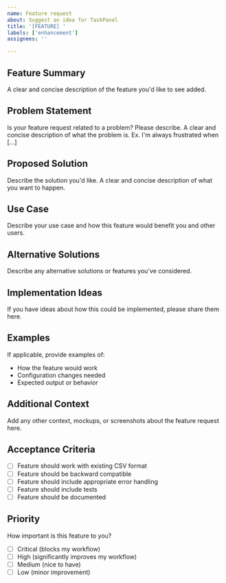 ```yaml
---
name: Feature request
about: Suggest an idea for TaskPanel
title: '[FEATURE] '
labels: ['enhancement']
assignees: ''

---
```


## Feature Summary
A clear and concise description of the feature you'd like to see added.

## Problem Statement
Is your feature request related to a problem? Please describe.
A clear and concise description of what the problem is. Ex. I'm always frustrated when [...]

## Proposed Solution
Describe the solution you'd like.
A clear and concise description of what you want to happen.

## Use Case
Describe your use case and how this feature would benefit you and other users.

## Alternative Solutions
Describe any alternative solutions or features you've considered.

## Implementation Ideas
If you have ideas about how this could be implemented, please share them here.

## Examples
If applicable, provide examples of:
- How the feature would work
- Configuration changes needed
- Expected output or behavior

## Additional Context
Add any other context, mockups, or screenshots about the feature request here.

## Acceptance Criteria
- [ ] Feature should work with existing CSV format
- [ ] Feature should be backward compatible
- [ ] Feature should include appropriate error handling
- [ ] Feature should include tests
- [ ] Feature should be documented

## Priority
How important is this feature to you?
- [ ] Critical (blocks my workflow)
- [ ] High (significantly improves my workflow)
- [ ] Medium (nice to have)
- [ ] Low (minor improvement)
